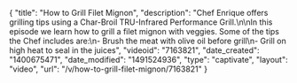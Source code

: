 {
    "title": "How to Grill Filet Mignon",
    "description": "Chef Enrique offers grilling tips using a Char-Broil TRU-Infrared Performance Grill.\n\nIn this episode we learn how to grill a filet mignon with veggies. Some of the tips the Chef includes are:\n- Brush the meat with olive oil before grill\n- Grill on high heat to seal in the juices",
    "videoid": "7163821",
    "date_created": "1400675471",
    "date_modified": "1491524936",
    "type": "captivate",
    "layout": "video",
    "url": "\/v\/how-to-grill-filet-mignon\/7163821"
}